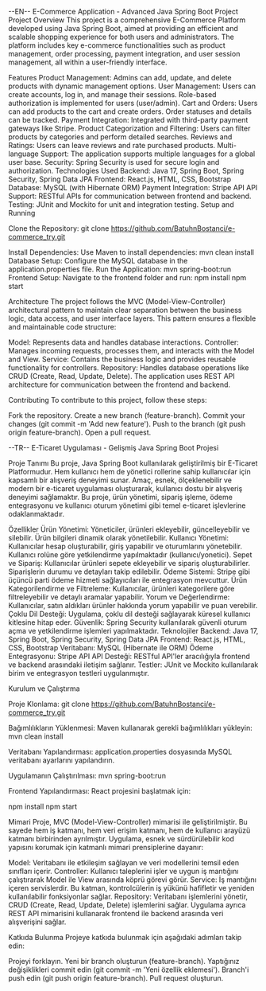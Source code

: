 --EN--
E-Commerce Application - Advanced Java Spring Boot Project
Project Overview
This project is a comprehensive E-Commerce Platform developed using Java Spring Boot, aimed at providing an efficient and scalable shopping experience for both users and administrators. The platform includes key e-commerce functionalities such as product management, order processing, payment integration, and user session management, all within a user-friendly interface.

Features
Product Management: Admins can add, update, and delete products with dynamic management options.
User Management: Users can create accounts, log in, and manage their sessions. Role-based authorization is implemented for users (user/admin).
Cart and Orders: Users can add products to the cart and create orders. Order statuses and details can be tracked.
Payment Integration: Integrated with third-party payment gateways like Stripe.
Product Categorization and Filtering: Users can filter products by categories and perform detailed searches.
Reviews and Ratings: Users can leave reviews and rate purchased products.
Multi-language Support: The application supports multiple languages for a global user base.
Security: Spring Security is used for secure login and authorization.
Technologies Used
Backend: Java 17, Spring Boot, Spring Security, Spring Data JPA
Frontend: React.js, HTML, CSS, Bootstrap
Database: MySQL (with Hibernate ORM)
Payment Integration: Stripe API
API Support: RESTful APIs for communication between frontend and backend.
Testing: JUnit and Mockito for unit and integration testing.
Setup and Running

Clone the Repository:
  git clone https://github.com/BatuhnBostanci/e-commerce_try.git
  
Install Dependencies: Use Maven to install dependencies:
  mvn clean install
Database Setup: 
  Configure the MySQL database in the application.properties file.
Run the Application:
  mvn spring-boot:run
Frontend Setup: Navigate to the frontend folder and run:
  npm install
  npm start

Architecture
The project follows the MVC (Model-View-Controller) architectural pattern to maintain clear separation between the business logic, data access, and user interface layers. This pattern ensures a flexible and maintainable code structure:

Model: Represents data and handles database interactions.
Controller: Manages incoming requests, processes them, and interacts with the Model and View.
Service: Contains the business logic and provides reusable functionality for controllers.
Repository: Handles database operations like CRUD (Create, Read, Update, Delete).
The application uses REST API architecture for communication between the frontend and backend.

Contributing
To contribute to this project, follow these steps:

Fork the repository.
Create a new branch (feature-branch).
Commit your changes (git commit -m 'Add new feature').
Push to the branch (git push origin feature-branch).
Open a pull request.



--TR--
E-Ticaret Uygulaması - Gelişmiş Java Spring Boot Projesi

Proje Tanımı
Bu proje, Java Spring Boot kullanılarak geliştirilmiş bir E-Ticaret Platformudur. Hem kullanıcı hem de yönetici rollerine sahip kullanıcılar için kapsamlı bir alışveriş deneyimi sunar. Amaç, esnek, ölçeklenebilir ve modern bir e-ticaret uygulaması oluşturarak, kullanıcı dostu bir alışveriş deneyimi sağlamaktır. Bu proje, ürün yönetimi, sipariş işleme, ödeme entegrasyonu ve kullanıcı oturum yönetimi gibi temel e-ticaret işlevlerine odaklanmaktadır.

Özellikler
Ürün Yönetimi: Yöneticiler, ürünleri ekleyebilir, güncelleyebilir ve silebilir. Ürün bilgileri dinamik olarak yönetilebilir.
Kullanıcı Yönetimi: Kullanıcılar hesap oluşturabilir, giriş yapabilir ve oturumlarını yönetebilir. Kullanıcı rolüne göre yetkilendirme yapılmaktadır (kullanıcı/yonetici).
Sepet ve Sipariş: Kullanıcılar ürünleri sepete ekleyebilir ve sipariş oluşturabilirler. Siparişlerin durumu ve detayları takip edilebilir.
Ödeme Sistemi: Stripe gibi üçüncü parti ödeme hizmeti sağlayıcıları ile entegrasyon mevcuttur.
Ürün Kategorilendirme ve Filtreleme: Kullanıcılar, ürünleri kategorilere göre filtreleyebilir ve detaylı aramalar yapabilir.
Yorum ve Değerlendirme: Kullanıcılar, satın aldıkları ürünler hakkında yorum yapabilir ve puan verebilir.
Çoklu Dil Desteği: Uygulama, çoklu dil desteği sağlayarak küresel kullanıcı kitlesine hitap eder.
Güvenlik: Spring Security kullanılarak güvenli oturum açma ve yetkilendirme işlemleri yapılmaktadır.
Teknolojiler
Backend: Java 17, Spring Boot, Spring Security, Spring Data JPA
Frontend: React.js, HTML, CSS, Bootstrap
Veritabanı: MySQL (Hibernate ile ORM)
Ödeme Entegrasyonu: Stripe API
API Desteği: RESTful API'ler aracılığıyla frontend ve backend arasındaki iletişim sağlanır.
Testler: JUnit ve Mockito kullanılarak birim ve entegrasyon testleri uygulanmıştır.

Kurulum ve Çalıştırma

Proje Klonlama:
  git clone https://github.com/BatuhnBostanci/e-commerce_try.git

Bağımlılıkların Yüklenmesi: Maven kullanarak gerekli bağımlılıkları yükleyin:
  mvn clean install

Veritabanı Yapılandırması: 
  application.properties dosyasında MySQL veritabanı ayarlarını yapılandırın.

Uygulamanın Çalıştırılması:
  mvn spring-boot:run

Frontend Yapılandırması: 
  React projesini başlatmak için:

  npm install
  npm start

Mimari
Proje, MVC (Model-View-Controller) mimarisi ile geliştirilmiştir. Bu sayede hem iş katmanı, hem veri erişim katmanı, hem de kullanıcı arayüzü katmanı birbirinden ayrılmıştır. Uygulama, esnek ve sürdürülebilir kod yapısını korumak için katmanlı mimari prensiplerine dayanır:

Model: Veritabanı ile etkileşim sağlayan ve veri modellerini temsil eden sınıfları içerir.
Controller: Kullanıcı taleplerini işler ve uygun iş mantığını çalıştırarak Model ile View arasında köprü görevi görür.
Service: İş mantığını içeren servislerdir. Bu katman, kontrolcülerin iş yükünü hafifletir ve yeniden kullanılabilir fonksiyonlar sağlar.
Repository: Veritabanı işlemlerini yönetir, CRUD (Create, Read, Update, Delete) işlemlerini sağlar.
Uygulama ayrıca REST API mimarisini kullanarak frontend ile backend arasında veri alışverişini sağlar.

Katkıda Bulunma
Projeye katkıda bulunmak için aşağıdaki adımları takip edin:

Projeyi forklayın.
Yeni bir branch oluşturun (feature-branch).
Yaptığınız değişiklikleri commit edin (git commit -m 'Yeni özellik eklemesi').
Branch'i push edin (git push origin feature-branch).
Pull request oluşturun.
